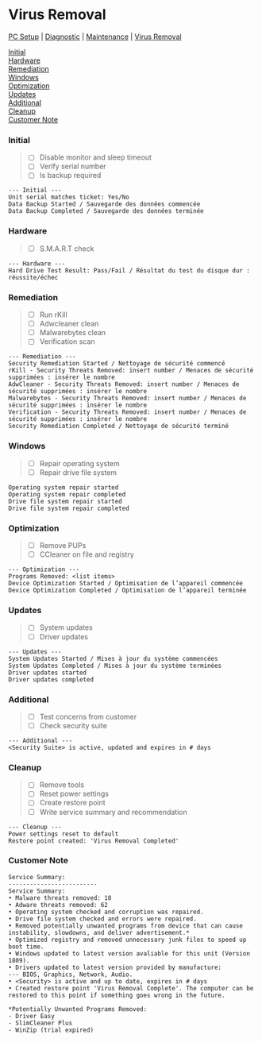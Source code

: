 # Virus Removal

[PC Setup](https://github.com/justinchapdelaine/IT-Resources/blob/master/Documentation/Checklist/PC-Setup.md#pc-setup) | 
[Diagnostic](https://github.com/justinchapdelaine/IT-Resources/blob/master/Documentation/Checklist/PC-Diagnostic.md#pc-diagnostic) | 
[Maintenance](https://github.com/justinchapdelaine/IT-Resources/blob/master/Documentation/Checklist/PC-Maintenance.md#maintenance) | 
[Virus Removal](https://github.com/justinchapdelaine/IT-Resources/blob/master/Documentation/Checklist/PC-Virus-Removal.md#virus-removal) 

[Initial](#initial) <br>
[Hardware](#hardware) <br>
[Remediation](#remediation) <br>
[Windows](#windows) <br>
[Optimization](#optimization) <br>
[Updates](#updates) <br>
[Additional](#additional) <br>
[Cleanup](#cleanup)<br>
[Customer Note](#customer-note) <br>

### Initial
> - [ ] Disable monitor and sleep timeout
> - [ ] Verify serial number
> - [ ] Is backup required

```
--- Initial ---
Unit serial matches ticket: Yes/No
Data Backup Started / Sauvegarde des données commencée
Data Backup Completed / Sauvegarde des données terminée
```

### Hardware
> - [ ] S.M.A.R.T check

```
--- Hardware ---
Hard Drive Test Result: Pass/Fail / Résultat du test du disque dur : réussite/échec
```

### Remediation
> - [ ] Run rKill
> - [ ] Adwcleaner clean
> - [ ] Malwarebytes clean
> - [ ] Verification scan

```
--- Remediation ---
Security Remediation Started / Nettoyage de sécurité commencé
rKill - Security Threats Removed: insert number / Menaces de sécurité supprimées : insérer le nombre
AdwCleaner - Security Threats Removed: insert number / Menaces de sécurité supprimées : insérer le nombre
Malwarebytes - Security Threats Removed: insert number / Menaces de sécurité supprimées : insérer le nombre
Verification - Security Threats Removed: insert number / Menaces de sécurité supprimées : insérer le nombre
Security Remediation Completed / Nettoyage de sécurité terminé
```

### Windows
> - [ ] Repair operating system
> - [ ] Repair drive file system

```
Operating system repair started
Operating system repair completed
Drive file system repair started
Drive file system repair completed
```

### Optimization
> - [ ] Remove PUPs
> - [ ] CCleaner on file and registry

```
--- Optimization ---
Programs Removed: <list items>
Device Optimization Started / Optimisation de l’appareil commencée
Device Optimization Completed / Optimisation de l’appareil terminée
```

### Updates
> - [ ] System updates
> - [ ] Driver updates

```
--- Updates ---
System Updates Started / Mises à jour du système commencées
System Updates Completed / Mises à jour du système terminées
Driver updates started
Driver updates completed
```

### Additional
> - [ ] Test concerns from customer
> - [ ] Check security suite

```
--- Additional ---
<Security Suite> is active, updated and expires in # days
```

### Cleanup
> - [ ] Remove tools
> - [ ] Reset power settings
> - [ ] Create restore point
> - [ ] Write service summary and recommendation

```
--- Cleanup ---
Power settings reset to default
Restore point created: 'Virus Removal Completed'
```
### Customer Note
```
Service Summary:
-------------------------
Service Summary:
• Malware threats removed: 18
• Adware threats removed: 62
• Operating system checked and corruption was repaired.
• Drive file system checked and errors were repaired.
• Removed potentially unwanted programs from device that can cause instability, slowdowns, and deliver advertisement.*
• Optimized registry and removed unnecessary junk files to speed up boot time.
• Windows updated to latest version avaliable for this unit (Version 1809).
• Drivers updated to latest version provided by manufacture:
--- BIOS, Graphics, Network, Audio.
• <Security> is active and up to date, expires in # days
• Created restore point 'Virus Removal Complete'. The computer can be restored to this point if something goes wrong in the future.

*Potentially Unwanted Programs Removed:
- Driver Easy
- SlimCleaner Plus
- WinZip (trial expired)
```
